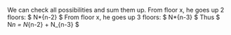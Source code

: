 We can check all possibilities and sum them up. 
From floor x, he goes up 2 floors: $ N*{n-2} $ 
From floor x, he goes up 3 floors: $ N*{n-3} $ 
Thus $ N*n = N*{n-2} + N_{n-3} $
